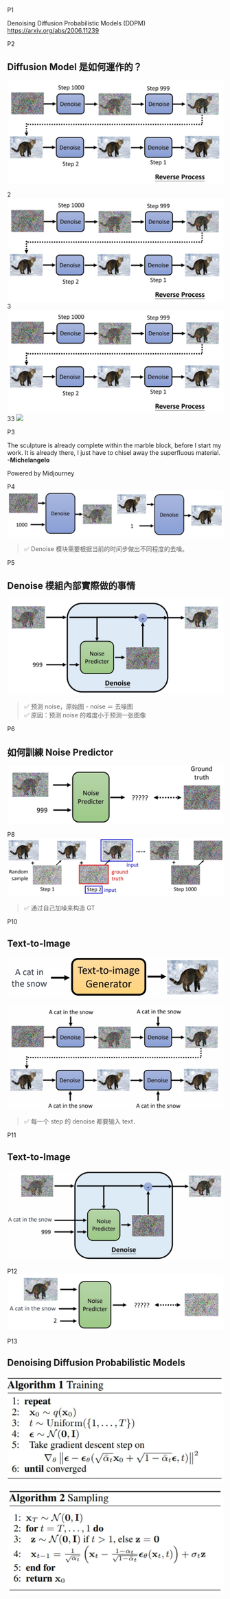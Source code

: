 
P1   

Denoising Diffusion Probabilistic Models (DDPM)   
<https://arxiv.org/abs/2006.11239>    


P2   
## Diffusion Model 是如何運作的？

![](../assets/lhy1-2.png) 

2
![](./assets/lhy1-2.png) 
3
![](./assets/lhy1-2.PNG) 
33
![](.。/assets/lhy1-2.PNG) 


P3  


The sculpture is already complete within the marble block, before I start my work. It is already there, I just have to chisel away the superfluous material. **-Michelangelo**    


Powered by Midjourney   

P4   
![](../assets/lhy1-4-1.png) 


> &#x2705; Denoise 模块需要根据当前的时间步做出不同程度的去噪。   

P5   
## Denoise 模組內部實際做的事情

![](../assets/lhy1-5.png) 

> &#x2705; 预测 noise，原始图 - noise ＝ 去噪图    
> &#x2705; 原因：预测 noise 的难度小于预测一张图像    


P6   
## 如何訓練 Noise Predictor 


![](../assets/lhy1-6-1.png) 


P8    
![](../assets/lhy1-8-1.png) 

> &#x2705; 通过自己加噪来构造 GT    


P10   
## Text-to-Image 

![](../assets/lhy1-10-1.png) 

![](../assets/lhy1-10-2.png) 

> &#x2705; 每一个 step 的 denoise 都要输入 text．    

P11
## Text-to-Image 

![](../assets/lhy1-11-1.png) 


P12  
![](../assets/lhy1-12-1.png) 

P13   
## Denoising Diffusion Probabilistic Models

![](../assets/lhy1-13-3.png) 

![](../assets/lhy1-13-2.png) 

